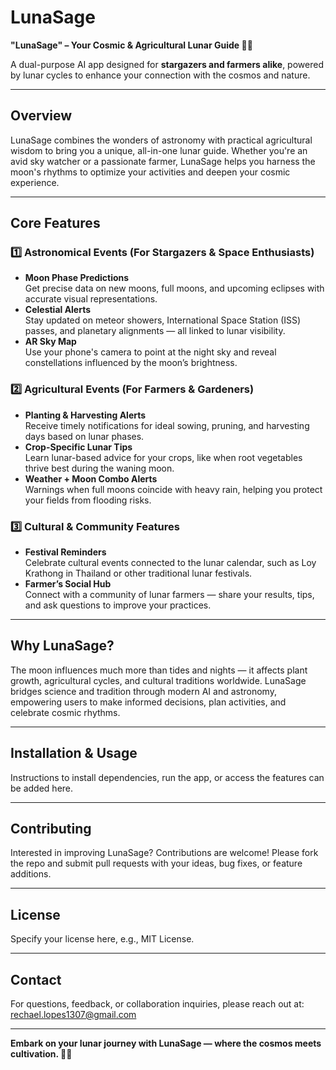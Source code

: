 # LunaSage

**"LunaSage" – Your Cosmic & Agricultural Lunar Guide 🌙🌾**

A dual-purpose AI app designed for **stargazers and farmers alike**, powered by lunar cycles to enhance your connection with the cosmos and nature.

---

## Overview

LunaSage combines the wonders of astronomy with practical agricultural wisdom to bring you a unique, all-in-one lunar guide. Whether you're an avid sky watcher or a passionate farmer, LunaSage helps you harness the moon's rhythms to optimize your activities and deepen your cosmic experience.

---

## Core Features

### 1️⃣ Astronomical Events (For Stargazers & Space Enthusiasts)
- **Moon Phase Predictions**  
  Get precise data on new moons, full moons, and upcoming eclipses with accurate visual representations.  
- **Celestial Alerts**  
  Stay updated on meteor showers, International Space Station (ISS) passes, and planetary alignments — all linked to lunar visibility.  
- **AR Sky Map**  
  Use your phone's camera to point at the night sky and reveal constellations influenced by the moon’s brightness.

### 2️⃣ Agricultural Events (For Farmers & Gardeners)
- **Planting & Harvesting Alerts**  
  Receive timely notifications for ideal sowing, pruning, and harvesting days based on lunar phases.  
- **Crop-Specific Lunar Tips**  
  Learn lunar-based advice for your crops, like when root vegetables thrive best during the waning moon.  
- **Weather + Moon Combo Alerts**  
  Warnings when full moons coincide with heavy rain, helping you protect your fields from flooding risks.

### 3️⃣ Cultural & Community Features
- **Festival Reminders**  
  Celebrate cultural events connected to the lunar calendar, such as Loy Krathong in Thailand or other traditional lunar festivals.  
- **Farmer’s Social Hub**  
  Connect with a community of lunar farmers — share your results, tips, and ask questions to improve your practices.

---

## Why LunaSage?

The moon influences much more than tides and nights — it affects plant growth, agricultural cycles, and cultural traditions worldwide. LunaSage bridges science and tradition through modern AI and astronomy, empowering users to make informed decisions, plan activities, and celebrate cosmic rhythms.

---

## Installation & Usage

Instructions to install dependencies, run the app, or access the features can be added here.

---

## Contributing

Interested in improving LunaSage? Contributions are welcome! Please fork the repo and submit pull requests with your ideas, bug fixes, or feature additions.

---

## License

Specify your license here, e.g., MIT License.

---

## Contact

For questions, feedback, or collaboration inquiries, please reach out at: rechael.lopes1307@gmail.com

---

**Embark on your lunar journey with LunaSage — where the cosmos meets cultivation. 🌙🌾**
